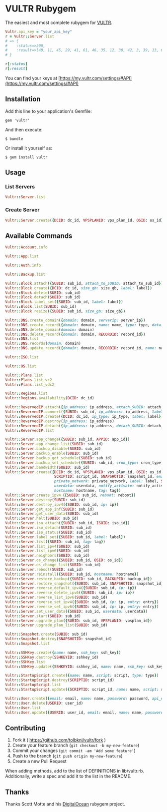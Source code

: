 # VULTR Rubygem

The easiest and most complete rubygem for [VULTR](https://www.vultr.com).

```ruby
Vultr.api_key = "your_api_key"
r = Vultr::Server.list
# => {
#    :status=>200,
#    :result=>[40, 11, 45, 29, 41, 61, 46, 35, 12, 30, 42, 3, 39, 13, 60, 36, 37, 43, 27, 28, 38]
# }

r[:status]
r[:result]
```

You can find your keys at [https://my.vultr.com/settings/#API](https://my.vultr.com/settings/#API)

## Installation

Add this line to your application's Gemfile:

    gem 'vultr'

And then execute:

    $ bundle

Or install it yourself as:

    $ gem install vultr

## Usage

### List Servers

```ruby
Vultr::Server.list
```

### Create Server

```ruby
Vultr::Server.create({DCID: dc_id, VPSPLANID: vps_plan_id, OSID: os_id})
```

## Available Commands

```ruby
Vultr::Account.info

Vultr::App.list

Vultr::Auth.info

Vultr::Backup.list

Vultr::Block.attach({SUBID: sub_id, attach_to_SUBID: attach_to_sub_id})
Vultr::Block.create({DCID: dc_id, size_gb: size_gb, label: label})
Vultr::Block.delete(SUBID: sub_id)
Vultr::Block.detach(SUBID: sub_id)
Vultr::Block.label_set({SUBID: sub_id, label: label})
Vultr::Block.list(SUBID: sub_id)
Vultr::Block.resize({SUBID: sub_id, size_gb: size_gb})

Vultr::DNS.create_domain({domain: domain, serverip: server_ip})
Vultr::DNS.create_record({domain: domain, name: name, type: type, data: data, ttl: ttl, priority: priority})
Vultr::DNS.delete_domain(domain: domain)
Vultr::DNS.delete_record({domain: domain, RECORDID: record_id})
Vultr::DNS.list
Vultr::DNS.records(domain: domain)
Vultr::DNS.update_record({domain: domain, RECORDID: record_id, name: name, type: type, data: data, ttl: ttl, priority: priority})

Vultr::ISO.list

Vultr::OS.list

Vultr::Plans.list
Vultr::Plans.list_vc2
Vultr::Plans.list_vdc2

Vultr::Regions.list
Vultr::Regions.availability(DCID: dc_id)

Vultr::RevervedIP.attach({ip_address: ip_address, attach_SUBID: attach_sub_id})
Vultr::RevervedIP.convert({SUBID: sub_id, ip_address: ip_address, label: label})
Vultr::RevervedIP.create({DCID: dc_id, ip_type: ip_type, label: label})
Vultr::RevervedIP.destroy(ip_address: ip_address)
Vultr::RevervedIP.detach({ip_address: ip_address, detach_SUBID: detach_sub_id})
Vultr::RevervedIP.list

Vultr::Server.app_change({SUBID: sub_id, APPID: app_id})
Vultr::Server.app_change_list(SUBID: sub_id)
Vultr::Server.backup_disable(SUBID: sub_id)
Vultr::Server.backup_enable(SUBID: sub_id)
Vultr::Server.backup_get_schedule(SUBID: sub_id)
Vultr::Server.backup_set_schedule({SUBID: sub_id, cron_type: cron_type, hour: hour, dow: dow, dom: dom})
Vultr::Server.bandwidth(SUBID: sub_id)
Vultr::Server.create({DCID: dc_id, VPSPLANID: vps_plan_id, OSID: os_id, ipxe_chain_url: ipxe_chain_url, ISOID: iso_id,
                      SCRIPTID: script_id, SNAPSHOTID: snapshot_id, enable_ipv6: enable_ipv6, enable_private_network: enable_private_network,
                      private_network: private_network, label: label, SSHKEYID: sshkey_id, auto_backups: auto_backups, APPID: app_id,
                      userdata: userdata, notify_activate: notify_activate, ddos_protection: ddos_protection, reserved_ip_v4: reserved_ipv4,
                      hostname: hostname, tag: tag})
Vultr::Server.create_ipv4（{SUBID: sub_id, reboot: reboot})
Vultr::Server.destroy(SUBID: sub_id)
Vultr::Server.destroy_ipv4({SUBID: sub_id, ip: ip})
Vultr::Server.get_app_inf(SUBID: sub_id)
Vultr::Server.get_user_data(SUBID: sub_id)
Vultr::Server.halt(SUBID: sub_id)
Vultr::Server.iso_attach({SUBID: sub_id, ISOID: iso_id})
Vultr::Server.iso_detach(SUBID: sub_id)
Vultr::Server.iso_status(SUBID: sub_id)
Vultr::Server.label_set({SUBID: sub_id, label: label})
Vultr::Server.list({SUBID: sub_id, tag: tag})
Vultr::Server.list_ipv4(SUBID: sub_id)
Vultr::Server.list_ipv6(SUBID: sub_id)
Vultr::Server.neighbors(SUBID: sub_id)
Vultr::Server.os_change({SUBID: sub_id, OSID: os_id})
Vultr::Server.os_change_list(SUBID: sub_id)
Vultr::Server.reboot(SUBID: sub_id)
Vultr::Server.reinstall({SUBID: sub_id, hostname: hostname})
Vultr::Server.restore_backup({SUBID: sub_id, BACKUPID: backup_id})
Vultr::Server.restore_snapshot({SUBID: sub_id, SNAPSHOTID: snapshot_id})
Vultr::Server.reverse_default_ipv4({SUBID: sub_id, ip: ip})
Vultr::Server.reverse_delete_ipv6({SUBID: sub_id, ip: ip})
Vultr::Server.reverse_list_ipv6(SUBID: sub_id)
Vultr::Server.reverse_set_ipv4({SUBID: sub_id, ip: ip, entry: entry})
Vultr::Server.reverse_set_ipv6({SUBID: sub_id, ip: ip, entry: entry})
Vultr::Server.set_user_data({SUBID: sub_id, userdata: userdata})
Vultr::Server.start(SUBID: sub_id)
Vultr::Server.upgrade_plan({SUBID: sub_id, VPSPLANID: vpsplan_id})
Vultr::Server.upgrade_plan_list(SUBID: sub_id)

Vultr::Snapshot.create(SUBID: sub_id)
Vultr::Snapshot.destroy(SNAPSHOTID: snapshot_id)
Vultr::Snapshot.list

Vultr::SSHKey.create({name: name, ssh_key: ssh_key})
Vultr::SSHKey.destroy(SSHKEYID: sshkey_id)
Vultr::SSHKey.list
Vultr::SSHKey.update({SSHKEYID: sshkey_id, name: name, ssh_key: ssh_key})

Vultr::StartupScript.create({name: name, script: script, type: type})
Vultr::StartupScript.destroy(SCRIPTID: script_id)
Vultr::StartupScript.list
Vultr::StartupScript.update({SCRIPTID: script_id, name: name, script: script})

Vultr::User.create({email: email, name: name, password: password, api_enabled: api_enabled, acls: acls})
Vultr::User.delete(USERID: user_id)
Vultr::User.list
Vultr::User.update({USERID: user_id, email: email, name: name, password: password, api_enabled: api_enabled, acls: acls})
```

## Contributing

1. Fork it ( https://github.com/tolbkni/vultr/fork )
2. Create your feature branch (`git checkout -b my-new-feature`)
3. Commit your changes (`git commit -am 'Add some feature'`)
4. Push to the branch (`git push origin my-new-feature`)
5. Create a new Pull Request

When adding methods, add to the list of DEFINITIONS in lib/vultr.rb. Additionally, write a spec and add it to the list in the README.

## Thanks

Thanks Scott Motte and his [DigitalOcean](https://github.com/scottmotte/digitalocean) rubygem project.
